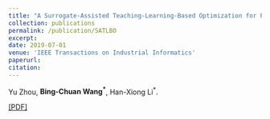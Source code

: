 ```yaml
---
title: "A Surrogate-Assisted Teaching-Learning-Based Optimization for Parameter Identification of The Battery Model"
collection: publications
permalink: /publication/SATLBO
excerpt: 
date: 2019-07-01
venue: 'IEEE Transactions on Industrial Informatics'
paperurl: 
citation: 
---
```

Yu Zhou, __Bing-Chuan Wang<sup>\*</sup>__, Han-Xiong Li<sup>\*</sup>.

[\[PDF\]](http://bingchuanwang.github.io/files/SATLBO.pdf) 

